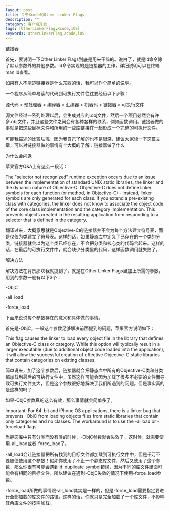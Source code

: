 ```yaml
---
layout: post
title: 关于Xcode的Other Linker Flags
description: ""
category: 客户端开发
tags: [OtherLinkerFlag,Xcode,iOS]
keywords: OtherLinkerFlag,Xcode,iOS
---
```


链接器

首先，要说明一下Other Linker Flags到底是用来干嘛的。说白了，就是ld命令除了默认参数外的其他参数。ld命令实现的是链接器的工作，详细说明可以在终端man ld查看。

如果有人不清楚链接器是什么东西的话，我可以作个简单的说明。

一个程序从简单易读的代码到可执行文件往往要经历以下步骤：

源代码 > 预处理器 > 编译器 > 汇编器 > 机器码 > 链接器 > 可执行文件

源文件经过一系列处理以后，会生成对应的.obj文件，然后一个项目必然会有许多.obj文件，并且这些文件之间会有各种各样的联系，例如函数调用。链接器做的事就是把这些目标文件和所用的一些库链接在一起形成一个完整的可执行文件。

可能我描述的比较肤浅，因为我自己了解的也不是很深，建议大家读一下这篇文章，可以对链接器做的事情有个大概的了解：链接器做了什么

为什么会闪退

苹果官方Q&A上有这么一段话：

The "selector not recognized" runtime exception occurs due to an issue between the implementation of standard UNIX static libraries, the linker and the dynamic nature of Objective-C. Objective-C does not define linker symbols for each function (or method, in Objective-C) - instead, linker symbols are only generated for each class. If you extend a pre-existing class with categories, the linker does not know to associate the object code of the core class implementation and the category implementation. This prevents objects created in the resulting application from responding to a selector that is defined in the category.

翻译过来，大概意思就是Objective-C的链接器并不会为每个方法建立符号表，而是仅仅为类建立了符号表。这样的话，如果静态库中定义了已存在的一个类的分类，链接器就会以为这个类已经存在，不会把分类和核心类的代码合起来。这样的话，在最后的可执行文件中，就会缺少分类里的代码，这样函数调用就失败了。

解决方法

解决方法在背景那块我就提到了，就是在Other Linker Flags里加上所需的参数，用到的参数一般有以下3个：

-ObjC

-all_load

-force_load

下面来说说每个参数存在的意义和具体做的事情。

首先是-ObjC，一般这个参数足够解决前面提到的问题，苹果官方说明如下：

This flag causes the linker to load every object file in the library that defines an Objective-C class or category. While this option will typically result in a larger executable (due to additional object code loaded into the application), it will allow the successful creation of effective Objective-C static libraries that contain categories on existing classes.

简单说来，加了这个参数后，链接器就会把静态库中所有的Objective-C类和分类都加载到最后的可执行文件中，虽然这样可能会因为加载了很多不必要的文件而导致可执行文件变大，但是这个参数很好地解决了我们所遇到的问题。但是事实真的是这样的吗？

如果-ObjC参数真的这么有效，那么事情就会简单多了。

Important: For 64-bit and iPhone OS applications, there is a linker bug that prevents -ObjC from loading objects files from static libraries that contain only categories and no classes. The workaround is to use the -allload or -forceload flags.

当静态库中只有分类而没有类的时候，-ObjC参数就会失效了。这时候，就需要使用-all_load或者-force_load了。

-all_load会让链接器把所有找到的目标文件都加载到可执行文件中，但是千万不要随便使用这个参数！假如你使用了不止一个静态库文件，然后又使用了这个参数，那么你很有可能会遇到ld: duplicate symbol错误，因为不同的库文件里面可能会有相同的目标文件，所以建议在遇到-ObjC失效的情况下使用-force_load参数。

-force_load所做的事情跟-all_load其实是一样的，但是-force_load需要指定要进行全部加载的库文件的路径，这样的话，你就只是完全加载了一个库文件，不影响其余库文件的按需加载。
